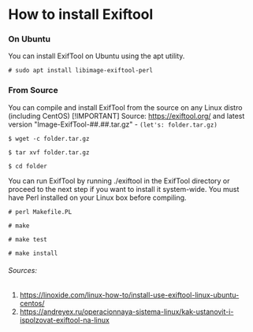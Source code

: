 # How to install Exiftool

### On Ubuntu

You can install ExifTool on Ubuntu using the apt utility.

`# sudo apt install libimage-exiftool-perl`

### From Source

You can compile and install ExifTool from the source on any Linux distro (including CentOS)
[!IMPORTANT] Source: https://exiftool.org/ and latest version "Image-ExifTool-##.##.tar.gz" - `(let's: folder.tar.gz)`

`$ wget -c folder.tar.gz`

`$ tar xvf folder.tar.gz`

`$ cd folder`


You can run ExifTool by running ./exiftool in the ExifTool directory or proceed to the next step if you want to install it system-wide. You must have Perl installed on your Linux box before compiling.

`# perl Makefile.PL`

`# make`

`# make test`

`# make install`


###### Sources: 
1. https://linoxide.com/linux-how-to/install-use-exiftool-linux-ubuntu-centos/ 
2. https://andreyex.ru/operacionnaya-sistema-linux/kak-ustanovit-i-ispolzovat-exiftool-na-linux 